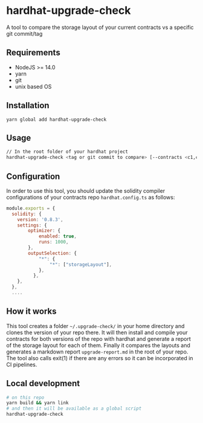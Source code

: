 # hardhat-upgrade-check
A tool to compare the storage layout of your current contracts vs a specific git commit/tag

## Requirements
- NodeJS >= 14.0
- yarn
- git
- unix based OS

## Installation
```
yarn global add hardhat-upgrade-check
```

## Usage

```sh
// In the root folder of your hardhat project
hardhat-upgrade-check <tag or git commit to compare> [--contracts <c1,c2,c3>]
```

## Configuration

In order to use this tool, you should update the solidity compiler configurations of your contracts repo `hardhat.config.ts` as follows:

```javascript
module.exports = {
  solidity: {
    version: '0.8.3',
    settings: {
        optimizer: {
            enabled: true,
            runs: 1000,
        },
        outputSelection: {
            "*": {
                "*": ["storageLayout"],
            },
          },
    },
  },
  ....
```

## How it works

This tool creates a folder `~/.upgrade-check/` in your home directory and clones the version of your repo there.
It will then install and compile your contracts for both versions of the repo with hardhat and generate a report of
the storage layout for each of them. Finally it compares the layouts and generates a markdown report `upgrade-report.md`
in the root of your repo. The tool also calls exit(1) if there are any errors so it can be incorporated in CI pipelines.

## Local development

```bash
# on this repo
yarn build && yarn link
# and then it will be available as a global script
hardhat-upgrade-check
```
